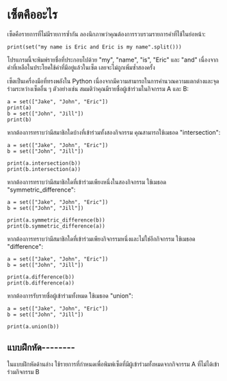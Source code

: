 # เซ็ตคืออะไร

เซ็ตคือรายการที่ไม่มีรายการซ้ำกัน ลองนึกภาพว่าคุณต้องการรวบรวมรายการคำที่ใช้ในย่อหน้า:

    print(set("my name is Eric and Eric is my name".split()))

โปรแกรมนี้จะพิมพ์รายชื่อที่ประกอบไปด้วย "my", "name", "is", "Eric" และ "and" เนื่องจากคำที่เหลือในประโยคใช้คำที่มีอยู่แล้วในเซ็ต เลยจะไม่ถูกเพิ่มซ้ำสองครั้ง

เซ็ตเป็นเครื่องมือที่ทรงพลังใน Python เนื่องจากมีความสามารถในการคำนวณความแตกต่างและจุดร่วมระหว่างเซ็ตอื่น ๆ ตัวอย่างเช่น สมมติว่าคุณมีรายชื่อผู้เข้าร่วมในกิจกรรม A และ B:

    a = set(["Jake", "John", "Eric"])
    print(a)
    b = set(["John", "Jill"])
    print(b)

หากต้องการทราบว่ามีสมาชิกใดบ้างที่เข้าร่วมทั้งสองกิจกรรม คุณสามารถใช้เมธอด "intersection":

    a = set(["Jake", "John", "Eric"])
    b = set(["John", "Jill"])
    
    print(a.intersection(b))
    print(b.intersection(a))

หากต้องการทราบว่ามีสมาชิกใดที่เข้าร่วมเพียงหนึ่งในสองกิจกรรม ใช้เมธอด "symmetric_difference":

    a = set(["Jake", "John", "Eric"])
    b = set(["John", "Jill"])
    
    print(a.symmetric_difference(b))
    print(b.symmetric_difference(a))

หากต้องการทราบว่ามีสมาชิกใดที่เข้าร่วมเพียงกิจกรรมหนึ่งและไม่ใช่อีกกิจกรรม ใช้เมธอด "difference":

    a = set(["Jake", "John", "Eric"])
    b = set(["John", "Jill"])
    
    print(a.difference(b))
    print(b.difference(a))

หากต้องการรับรายชื่อผู้เข้าร่วมทั้งหมด ใช้เมธอด "union":

    a = set(["Jake", "John", "Eric"])
    b = set(["John", "Jill"])
    
    print(a.union(b))

## แบบฝึกหัด--------

ในแบบฝึกหัดด้านล่าง ใช้รายการที่กำหนดเพื่อพิมพ์เซ็ตที่มีผู้เข้าร่วมทั้งหมดจากกิจกรรม A ที่ไม่ได้เข้าร่วมกิจกรรม B